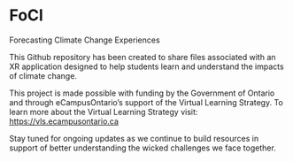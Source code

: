 # FoCl
Forecasting Climate Change Experiences

This Github repository has been created to share files associated with an XR application designed
to help students learn and understand the impacts of climate change. 

This project is made possible with funding by the Government of Ontario and through
eCampusOntario’s support of the Virtual Learning Strategy. To learn more about the Virtual
Learning Strategy visit: https://vls.ecampusontario.ca

Stay tuned for ongoing updates as we continue to build resources in support of 
better understanding the wicked challenges we face together.
